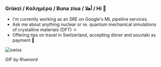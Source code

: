 ### Grüezi / Καλημέρα / Buna ziua / أهلا / Hi 👋

- I'm currently working as an SRE on Google's ML pipeline services. 
- Ask me about anything nuclear or re. quantum mechanical simulations of crystalline materials (DFT) ⚛️
- Offering tips on travel in Switzerland, accepting döner and souvlaki as payment 🌯

![swiss](https://user-images.githubusercontent.com/11030857/136159889-3f8be7ab-72be-4b5c-9371-75e385ff2e7d.gif)

_GIF by Rivenord_
